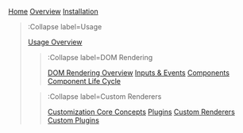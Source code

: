 [Home](/)
[Overview](/docs/overview)
[Installation](/docs/install)


> :Collapse label=Usage
>
> [Usage Overview](/docs/usage/overview)
>
> > :Collapse label=DOM Rendering
> >
> > [DOM Rendering Overview](/docs/usage/dom/overview)
> > [Inputs & Events](/docs/usage/dom/inputs-and-events)
> > [Components](/docs/usage/dom/components)
> > [Component Life Cycle](/docs/usage/dom/component-life-cycle)
>
> > :Collapse label=Custom Renderers
> >
> > [Customization Core Concepts](/docs/usage/custom-renderers/core-concepts)
> > [Plugins](/docs/usage/custom-renderers/plugins)
> > [Custom Renderers](/docs/usage/custom-renderers/custom-renderers)
> > [Custom Plugins](/docs/usage/custom-renderers/custom-plugins)
